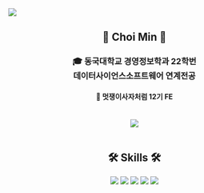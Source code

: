 <img src="https://capsule-render.vercel.app/api?type=waving&color=0:FFC0CB,50:ADD8E6,100:DDA0DD&height=167&section=header" />



</div>

<div align="center">

  
## 👋 Choi Min 👋 
  

  ### 🎓 동국대학교 경영정보학과 22학번 <br> 데이터사이언스소프트웨어 연계전공

  #### 🦁 멋쟁이사자처럼 12기 FE
 
  <br>

   <img align="center" src="https://github-readme-stats.vercel.app/api?username=Minn-Choi&show_icons=true&theme=dracula"/>
  
</div>




<div align="center">

<br>

  ## 🛠 Skills 🛠
 
<img src="https://img.shields.io/badge/Python-3776AB?style=flat-square&logo=Python&logoColor=white"/>
<img src="https://img.shields.io/badge/HTML-E34F26?style=flat-square&logo=HTML5&logoColor=white"/>
<img src="https://img.shields.io/badge/css-1572B6?style=flat-square&logo=css3&logoColor=white"> 
<img src="https://img.shields.io/badge/javascript-F7DF1E?style=flat-square&logo=javascript&logoColor=black"> 
<img src="https://img.shields.io/badge/react-61DAFB?style=flat-square&logo=React&logoColor=white">
  
  <br>
 
</div>
